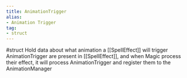 ```yaml
---
title: AnimationTrigger
alias: 
- Animation Trigger
tag: 
- struct
---
```

#struct 
Hold data about what animation a [[SpellEffect]] will trigger
AnimationTrigger are present in [[SpellEffect]], and when Magic process their effect, it will process AnimationTrigger and register them to the AnimationManager
